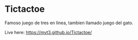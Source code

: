 # Tictactoe
Famoso juego de tres en linea, tambien llamado juego del gato.

Live here: https://mvt3.github.io/Tictactoe/
